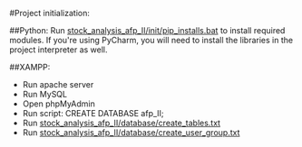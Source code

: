 #Project initialization:

##Python:
Run <a href="https://raw.githubusercontent.com/lesheidrich/stock_analysis_afp_II/main/init/pip_installs.bat">stock_analysis_afp_II/init/pip_installs.bat<a/> to install required modules.
If you're using PyCharm, you will need to install the libraries in the project interpreter as well.
  
##XAMPP:
<ul>
  <li>Run apache server</li>  
  <li>Run MySQL</li>
  <li>Open phpMyAdmin</li>
  <li>Run script: CREATE DATABASE afp_II;</li>
  <li>Run <a href="https://raw.githubusercontent.com/lesheidrich/stock_analysis_afp_II/main/database/create_tables.txt">stock_analysis_afp_II/database/create_tables.txt</a></li>
  <li>Run <a href="https://raw.githubusercontent.com/lesheidrich/stock_analysis_afp_II/main/database/create_user_group.txt">stock_analysis_afp_II/database/create_user_group.txt</a></li>
</ul>

